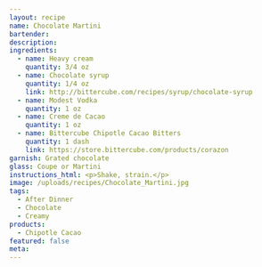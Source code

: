 ```yaml
---
layout: recipe
name: Chocolate Martini
bartender:
description:
ingredients:
  - name: Heavy cream
    quantity: 3/4 oz
  - name: Chocolate syrup
    quantity: 1/4 oz
    link: http://bittercube.com/recipes/syrup/chocolate-syrup
  - name: Modest Vodka
    quantity: 1 oz
  - name: Creme de Cacao
    quantity: 1 oz
  - name: Bittercube Chipotle Cacao Bitters
    quantity: 1 dash
    link: https://store.bittercube.com/products/corazon
garnish: Grated chocolate
glass: Coupe or Martini
instructions_html: <p>Shake, strain.</p>
image: /uploads/recipes/Chocolate_Martini.jpg
tags:
  - After Dinner
  - Chocolate
  - Creamy
products:
  - Chipotle Cacao
featured: false
meta:
---
```


